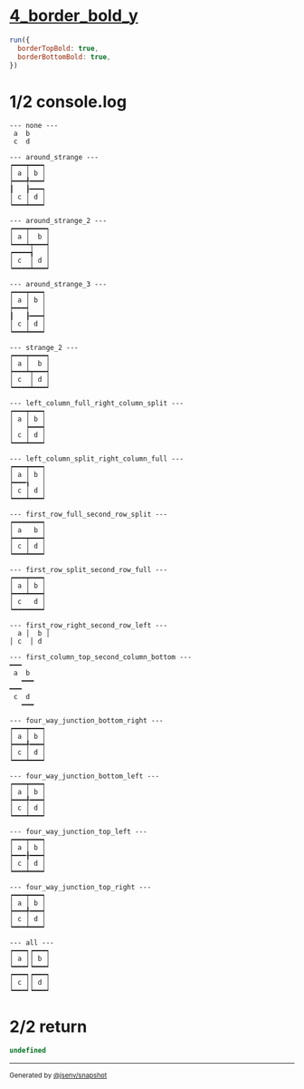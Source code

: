 # [4_border_bold_y](../../table_4_cells.test.mjs#L234)

```js
run({
  borderTopBold: true,
  borderBottomBold: true,
})
```

# 1/2 console.log

```console
--- none ---
 a  b 
 c  d 

--- around_strange ---
┍━━━┯━━━┑
│ a │ b │
┝━━━╃━━━┙
┃   ┠━━━┑
│ c │ d │
┕━━━┷━━━┙

--- around_strange_2 ---
┍━━━┯━━━━┑
│ a │  b │
┕━━━┷┯━━━┥
┍━━━━┪   │
│ c  │ d │
┕━━━━┷━━━┙

--- around_strange_3 ---
┍━━━┯━━━┑
│ a │ b │
┝━━━┥   │
┃   ┠━━━┥
│ c │ d │
┕━━━┷━━━┙

--- strange_2 ---
┍━━━┯━━━━┑
│ a │  b │
┝━━━┷┯━━━┥
│ c  │ d │
┕━━━━┷━━━┙

--- left_column_full_right_column_split ---
┍━━━┯━━━┑
│ a │ b │
│   ┝━━━┥
│ c │ d │
┕━━━┷━━━┙

--- left_column_split_right_column_full ---
┍━━━┯━━━┑
│ a │ b │
┝━━━┧   │
│ c │ d │
┕━━━┷━━━┙

--- first_row_full_second_row_split ---
┍━━━━━━━┑
│ a   b │
┝━━━┯━━━┥
│ c │ d │
┕━━━┷━━━┙

--- first_row_split_second_row_full ---
┍━━━┯━━━┑
│ a │ b │
┝━━━┷━━━┥
│ c   d │
┕━━━━━━━┙

--- first_row_right_second_row_left ---
  a │  b │
│ c  │ d  

--- first_column_top_second_column_bottom ---
━━━   
 a  b 
   ━━━
━━━   
 c  d 
   ━━━

--- four_way_junction_bottom_right ---
┍━━━┯━━━┑
│ a │ b │
┝━━━╃━━━┥
│ c │ d │
┕━━━┷━━━┙

--- four_way_junction_bottom_left ---
┍━━━┯━━━┑
│ a │ b │
┝━━━╃━━━┥
│ c │ d │
┕━━━┷━━━┙

--- four_way_junction_top_left ---
┍━━━┯━━━┑
│ a │ b │
┝━━━╂━━━┥
│ c │ d │
┕━━━┷━━━┙

--- four_way_junction_top_right ---
┍━━━┯━━━┑
│ a │ b │
┝━━━╃━━━┥
│ c │ d │
┕━━━┷━━━┙

--- all ---
┍━━━┑┍━━━┑
│ a ││ b │
┕━━━┙┕━━━┙
┍━━━┑┍━━━┑
│ c ││ d │
┕━━━┙┕━━━┙

```

# 2/2 return

```js
undefined
```

---

<sub>
  Generated by <a href="https://github.com/jsenv/core/tree/main/packages/independent/snapshot">@jsenv/snapshot</a>
</sub>
